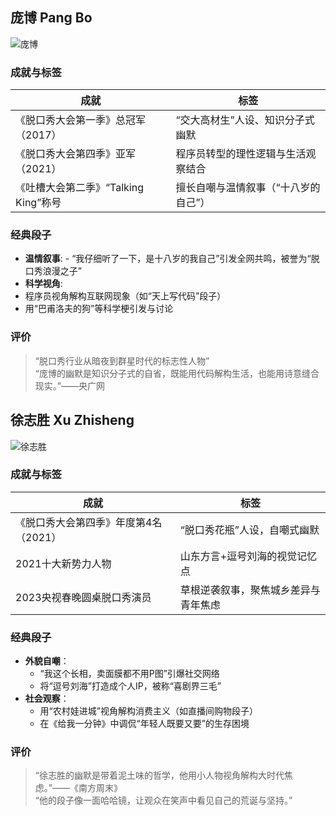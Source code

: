 ## 庞博 Pang Bo
![庞博](https://p0.itc.cn/q_70/images03/20211014/6a30c38da8a54a92917bc4679ca74e50.png "可选标题")
### **成就与标签**
| **成就** | **标签** |
| ----- | ----- | 
| 《脱口秀大会第一季》总冠军（2017） | “交大高材生”人设、知识分子式幽默 |
| 《脱口秀大会第四季》亚军（2021） | 程序员转型的理性逻辑与生活观察结合 |
|  《吐槽大会第二季》“Talking King”称号  |  擅长自嘲与温情叙事（“十八岁的自己”）|
 	
### 经典段子<br>
   - **温情叙事**:
    - “我仔细听了一下，是十八岁的我自己”引发全网共鸣，被誉为“脱口秀浪漫之子” <br>
   - **科学视角**:
   - 程序员视角解构互联网现象（如“天上写代码”段子） <br>
   - 用“巴甫洛夫的狗”等科学梗引发与讨论 

### **评价**<br>
>“脱口秀行业从暗夜到群星时代的标志性人物” <br>
>“庞博的幽默是知识分子式的自省，既能用代码解构生活，也能用诗意缝合现实。”——央广网

## 徐志胜 Xu Zhisheng  
![徐志胜](https://bkimg.cdn.bcebos.com/pic/9922720e0cf3d7ca7bcbfdb7c34ba9096b63f72403ef?x-bce-process=image/format,f_auto "可选标题")
### **成就与标签**  
| **成就**                              | **标签**                       |
| ------------------------------------- | ------------------------------------ |
| 《脱口秀大会第四季》年度第4名（2021） | “脱口秀花瓶”人设，自嘲式幽默         |
| 2021十大新势力人物                    | 山东方言+逗号刘海的视觉记忆点        |
| 2023央视春晚圆桌脱口秀演员            | 草根逆袭叙事，聚焦城乡差异与青年焦虑 |

### 经典段子  
   - **外貌自嘲**：  
     - “我这个长相，卖面膜都不用P图”引爆社交网络 
     - 将“逗号刘海”打造成个人IP，被称“喜剧界三毛”
   - **社会观察**：  
     - 用“农村娃进城”视角解构消费主义（如直播间购物段子） 
     - 在《给我一分钟》中调侃“年轻人既要又要”的生存困境 

### **评价**  
> “徐志胜的幽默是带着泥土味的哲学，他用小人物视角解构大时代焦虑。”——《南方周末》<br>
> “他的段子像一面哈哈镜，让观众在笑声中看见自己的荒诞与坚持。” 
